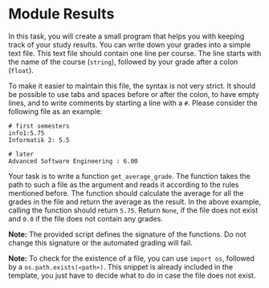 # Module Results

In this task, you will create a small program that helps you with keeping track of your study results. You can write down your grades into a simple text file. This text file should contain one line per course. The line starts with the name of the course (`string`), followed by your grade after a colon (`float`).

To make it easier to maintain this file, the syntax is not very strict. It should be possible to use tabs and spaces before or after the colon, to have empty lines, and to write comments by starting a line with a `#`. Please consider the following file as an example:

    # first semesters
    info1:5.75
    Informatik 2: 5.5
    
    # later
    Advanced Software Engineering : 6.00

Your task is to write a function `get_average_grade`. The function takes the path to such a file as the argument and reads it according to the rules mentioned before. The function should calculate the average for all the grades in the file and return the average as the result. In the above example, calling the function should return `5.75`. Return `None`, if the file does not exist and `0.0` if the file does not contain any grades.

**Note:** The provided script defines the signature of the functions. Do not change this signature or the automated grading will fail.

**Note:** To check for the existence of a file, you can use `import os`, followed by a `os.path.exists(«path»)`. This snippet is already included in the template, you just have to decide what to do in case the file does not exist.